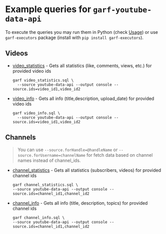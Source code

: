 # Example queries for `garf-youtube-data-api`

To execute the queries you may run them in Python (check [Usage](../README.md#usage))
or use `garf-executors` package (install with `pip install garf-executors`).

## Videos
* [video_statistics](video_statistics.sql) - Gets all statistics (like, comments, views, etc.) for provided video ids
  ```
  garf video_statistics.sql \
    --source youtube-data-api --output console --source.ids=video_id1,video_id2
  ```
* [video_info](video_info.sql) - Gets all info (title,description, upload_date) for provided video ids
  ```
  garf video_info.sql \
    --source youtube-data-api --output console --source.ids=video_id1,video_id2
  ```
## Channels
> You can use `--source.forHandle=@handleName` or `--source.forUsername=channelName` for fetch data based on channel names instead of channel_ids.

* [channel_statistics](channel_statistics.sql) - Gets all statistics (subscribers, videos) for provided channel ids
  ```
  garf channel_statistics.sql \
  --source youtube-data-api --output console --source.ids=channel_id1,channel_id2
  ```

* [channel_info](channel_info.sql) - Gets all info (title, description, topics) for provided channel ids
  ```
  garf channel_info.sql \
  --source youtube-data-api --output console --source.ids=channel_id1,channel_id2
  ```
